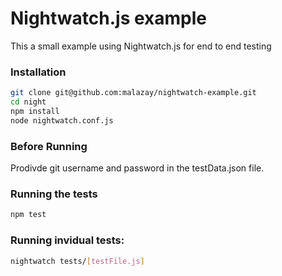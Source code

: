 # Nightwatch.js example

This a small example using Nightwatch.js for end to end testing

### Installation

```bash
git clone git@github.com:malazay/nightwatch-example.git
cd night
npm install
node nightwatch.conf.js
```

### Before Running

Prodivde git username and password in the testData.json file.

### Running the tests
```bash
npm test
```

### Running invidual tests:
```bash
nightwatch tests/[testFile.js]
```